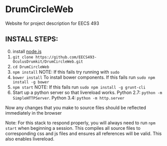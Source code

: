 DrumCircleWeb
==============
Website for project description for EECS 493

## INSTALL STEPS:
0. install [node.js](https://nodejs.org/)
1. `git clone https://github.com/EECS493-OculusDrumkit/DrumCircleWeb.git`
2. `cd DrumCircleWeb`
3. `npm install` NOTE: If this fails try running with `sudo`
4. `bower install` To install bower components. If this fails run `sudo npm install -g bower`
5. `npm start` NOTE: If this fails run `sudo npm install -g grunt-cli`
6. Start up a python server so that livereload works. Python 2.7: `python -m SimpleHTTPServer`. Python 3.4: `python -m http.server`

Now any changes that you make to source files should be reflected immediately in the browser

Note: For this stack to respond properly, you will always need to run `npm start` when beginning a session. This compiles all source files to corresponding css and js files and ensures all references will be valid. This also enables livereload.
